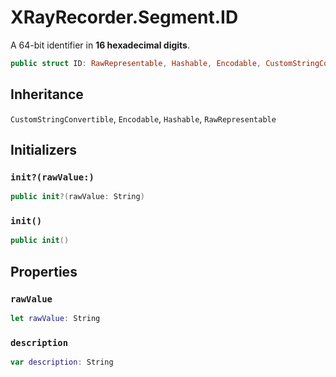 # XRayRecorder.Segment.ID

A 64-bit identifier in **16 hexadecimal digits**.

``` swift
public struct ID:​ RawRepresentable, Hashable, Encodable, CustomStringConvertible
```

## Inheritance

`CustomStringConvertible`, `Encodable`, `Hashable`, `RawRepresentable`

## Initializers

### `init?(rawValue:​)`

``` swift
public init?(rawValue:​ String)
```

### `init()`

``` swift
public init()
```

## Properties

### `rawValue`

``` swift
let rawValue:​ String
```

### `description`

``` swift
var description:​ String
```
